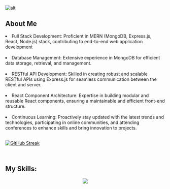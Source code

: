 ![alt](https://i.ibb.co/hg3x012/Git-Profile-Banner.png)

<h2>About Me</h2>
<li>Full Stack Development: Proficient in MERN (MongoDB, Express.js, React, Node.js) stack, contributing to end-to-end web application development</li><br>

<li>Database Management: Extensive experience in MongoDB for efficient data storage, retrieval, and management.</li><br>
<li>RESTful API Development: Skilled in creating robust and scalable RESTful APIs using Express.js for seamless communication between the client and server.</li><br>
<li>React Component Architecture: Expertise in building modular and reusable React components, ensuring a maintainable and efficient front-end structure.</li><br>
<li>Continuous Learning: Proactively stay updated with the latest trends and technologies, participating in online communities, and attending conferences to enhance skills and bring innovation to projects.</li>
<br>


[![GitHub Streak](https://github-readme-streak-stats.herokuapp.com?user=rabiulrobi2023&theme=dark&hide_border=true&border_radius=5&date_format=M%20j%5B%2C%20Y%5D&exclude_days=Sun%2CSat&card_width=494)](https://git.io/streak-stats)  

<br>


<h2>My Skills:</h2></h2>
<p align="center">
  <a href="https://skillicons.dev">
    <img src="https://skillicons.dev/icons?i=html,css,tailwind,react,firebase,nodejs,express,mongodb,git" />
  </a>
</p>
<br>
<br>





